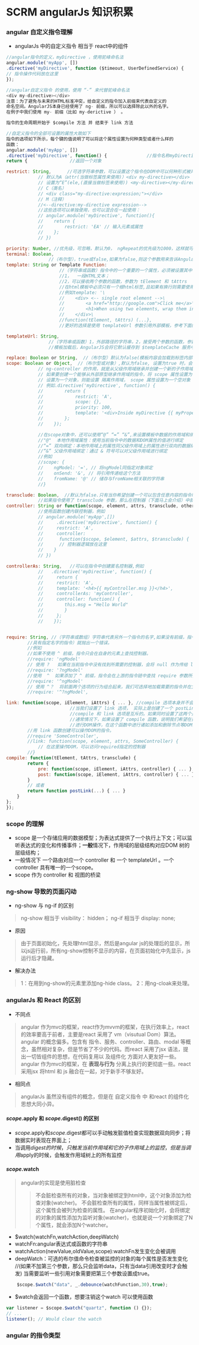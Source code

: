 # SCRM angularJs 知识积累

### angular 自定义指令理解
* angularJs 中的自定义指令 相当于 react中的组件
```js
//angular指令的定义，myDirective ，使用驼峰命名法
angular.module('myApp', [])
.directive('myDirective', function ($timeout, UserDefinedService) {
// 指令操作代码放在这里
});

//angular自定义指令 的使用，使用 “-” 来代替驼峰命名法
<div my-directive></div>
注意：为了避免与未来的HTML标准冲突，给自定义的指令加入前缀来代表自定义的
命名空间。AngularJS本身已经使用了 ng- 前缀，所以可以选择除此以外的名字。
在例子中我们使用 my- 前缀（比如 my-derictive ） 。

指令的生命周期开始于 $compile 方法 并 结束于 link 方法 

//自定义指令的全部可设置的属性大致如下
指令的选项如下所示，每个键的值说明了可以将这个属性设置为何种类型或者什么样的
函数：
angular.module('myApp', [])
.directive('myDirective', function() {               //指令名称myDirective
return {                //返回一个对象

restrict: String,      //可选字符串参数，可以设置这个指令在DOM中可以何种形式被声明，
            // 默认为A（attr(当做标签属性来使用)）<div my-directive></div> 
            // 设置为“E”(ele,(直接当做标签来使用)) <my-directive></my-directive>
            // C（类名）
            // <div class="my-directive:expression;"></div>
            // M（注释）
            //<--directive:my-directive expression-->
            //这些选项可以单独使用，也可以混合在一起使用：
            // angular.module('myDirective', function(){
            //    return {
            //        restrict: 'EA' // 输入元素或属性
            //    };
            // })

priority: Number, //优先级，可忽略，默认为0， ngRepeat的优先级为1000，这样就可以保证在同一元素上，它总是在其他指令之前被调用。
terminal: Boolean,
                //（布尔型），true或false,如果为false,则这个参数用来告诉AngularJS停止运行当前元素上比本指令优先级低的指令。优先级相同的指令还是会被执行。 ngIf 的优先级略高于 ngView ，
template: String or Template Function: 
                    //（字符串或函数）指令中的一个重要的一个属性，必须被设置其中一种
                    //1，  一段HTML文本；
                    //2，可以接收两个参数的函数，参数为 tElement 和 tAttrs 
                    //在html模板中必须只有一个根html标签,且如果有换行则需要使用“\”
                    //例如template: '\
                    //    <div> <-- single root element -->\
                    //        <a href="http://google.com">Click me</a>\
                    //        <h1>When using two elements, wrap them in a parent element</h1>\
                    //    </div>\
                    //function(tElement, tAttrs) (...},
                    //更好的选择是使用 templateUrl 参数引用外部模板，参考下面的参数

templateUrl: String,   
                //（字符串或函数）1，外部路径的字符串，2，接受两个参数的函数，参数为 tElement 和 tAttrs ，并返回一个外部HTML文件路径的字符串
                //模板加载后，AngularJS会将它默认缓存到 $templateCache 服务中。（可以提前加载模块到缓存中，提高加载速度）

replace: Boolean or String,  //（布尔型）默认为false(模板内容会加载到标签内部)，true(模板内容会替换当前标签)
scope: Boolean or Object,  //（布尔型或对象）,默认为false, 设置为true 时，会从父作用域继承并创建一个新的作用域对象。
            // ng-controller 的作用，就是从父级作用域继承并创建一个新的子作用域。
            // 如果要创建一个能够从外部原型继承作用域的指令，将 scope 属性设置为 true 
            // 设置为一个对象，则能设置 隔离作用域， scope 属性设置为一个空对象 {} 。如果这样做了，指令的模板就无法访问外部作用域了：
            // 例如.directive('myDirective', function() {
            //        return {
            //            restrict: 'A',
            //            scope: {},
            //            priority: 100,
            //            template: '<div>Inside myDirective {{ myProperty }}</div>'
            //        };
            //    });

            //在scope对象中，还可以使用“@” “=” “&”,来设置模板中数据的作用域和绑定规则
            //"@"  本地作用域属性：使用当前指令中的数据和DOM属性的值进行绑定
            //“=” 双向绑定：本地作用域上的属性同父级作用域上的属性进行双向的数据绑定。
            //“&” 父级作用域绑定：通过 & 符号可以对父级作用域进行绑定
            //例如
            //scope: {
            //    ngModel: '=', // 将ngModel同指定对象绑定
            //    onSend: '&', // 将引用传递给这个方法
            //    fromName: '@' // 储存与fromName相关联的字符串
            //}

transclude: Boolean,  //默认为false.只有当你希望创建一个可以包含任意内容的指令时， 才使用 transclude: true 。
            //如果指令使用了 transclude 参数，那么在控制器（下面马上会介绍）中就无法正常监听数据模型的变化了。
controller: String or function(scope, element, attrs, transclude, otherInjectables) { ... }, //（字符串或函数)注册在应用中的控制器的构造函数
            //使用函数创建内联控制器，例如
            // angular.module('myApp',[])
            //     .directive('myDirective', function() {
            //     restrict: 'A',
            //     controller:
            //      function($scope, $element, $attrs, $transclude) {
            //      // 控制器逻辑放在这里
            //    }
            // })

controllerAs: String,   //可以在指令中创建匿名控制器,例如
            //   .directive('myDirective', function() {
            //     return {
            //     restrict: 'A',
            //     template: '<h4>{{ myController.msg }}</h4>',
            //     controllerAs: 'myController',
            //     controller: function() {
            //        this.msg = "Hello World"
            //        }
            //     };
            //    });    


require: String, //（字符串或数组）字符串代表另外一个指令的名字,如果没有前缀，指令将会在自身所提供的控制器中进行查找，如果没有找到任何控制器（或
        //具有指定名字的指令）就抛出一个错误。
        //例如
        //如果不使用 ^ 前缀，指令只会在自身的元素上查找控制器。
        //require: 'ngModel'
        // 使用 ?   如果在当前指令中没有找到所需要的控制器，会将 null 作为传给 link 函数的第四个参数
        //require: '?ngModel'
        //使用  ^  如果添加了 ^ 前缀，指令会在上游的指令链中查找 require 参数所指定的控制器。
        //require: '^ngModel'
        // 使用 ^？  将前面两个选项的行为组合起来，我们可选择地加载需要的指令并在父指令链中进行查找。
        //require: '^?ngModel',

link: function(scope, iElement, iAttrs) { ... }, //compile 选项本身并不会被频繁使用，但是 link 函数则会被经常使用。
                        //当我们设置了 link 选项， 实际上是创建了一个 postLink() 链接函数， 以便 compile() 函数可以定义链接函数。
                        //compile 和 link 选项是互斥的。如果同时设置了这两个选项，那么会把 compile 所返回的函数当作链接函数，而 link 选项本身则会被忽略。
                        //通常情况下，如果设置了 compile 函数，说明我们希望在指令和实时数据被放到DOM中之前
                        //进行DOM操作，在这个函数中进行诸如添加和删除节点等DOM操作是安全的。
        //用 link 函数创建可以操作DOM的指令。
        //require 'SomeController',
        //link: function(scope, element, attrs, SomeController) {
            // 在这里操作DOM，可以访问required指定的控制器
        //}
compile: function(tElement, tAttrs, transclude) {  
        return {
            pre: function(scope, iElement, iAttrs, controller) { ... },
            post: function(scope, iElement, iAttrs, controller) { ... }
        }
        // 或者
        return function postLink(...) { ... }
    }
};
});


```

### scope 的理解
* scope 是一个存储应用的数据模型；为表达式提供了一个执行上下文；可以监听表达式的变化和传播事件；**一般**情况下，作用域的层级结构对应DOM 树的层级结构；
* 一般情况下 一个路由对应一个 controller 和 一个 templateUrl 。一个controller 具有唯一的一个scope。
* scope 作为 controller 和 视图的桥梁
### ng-show 导致的页面闪动
* ng-show 与 ng-if 的区别
> ng-show 相当于 visibility： hidden； ng-if 相当于 display: none;
* 原因
> 由于页面初始化，先处理html显示，然后是angular js的处理后的显示，所以js运行前，所有ng-show控制不显示的内容，在页面初始化中先显示，js运行后才隐藏。
* 解决办法
> 1：在用到ng-show的元素里添加ng-hide class。
> 2：用ng-cloak来处理。

### angularJs 和 React 的区别
* 不同点
> angular 作为mvc的框架，react作为mvvm的框架，在执行效率上，react的效率要高于前者，主要是react 采用了 vm（visutual Dom）算法。
> angular 的概念偏多。包含有 指令、服务、controller、路由、modal 等概念，虽然相对复杂，但是节省了不少的代码。而react 采用了jsx 语法，提出一切皆组件的思想，在代码复用以 及组件化 方面对人更友好一些。
> angular 作为mvc的框架，在 **表现与行为** 分离上执行的更彻底一些。react 采用jsx 将html 和 js 融合在一起，对于新手不够友好。
* 相同点
> angularJs 虽然没有组件的概念，但是在 自定义指令 中 和react 的组件化 思想大同小异。

#### $scope.$apply 和 $scope.$digest()  的区别
* $scope.$apply和$scope.$digest都可以手动触发脏值检查实现数据双向同步；将数据实时表现在界面上；
* 当调用$digest的时候，只触发当前作用域和它的子作用域上的监控，但是当调用$apply的时候，会触发作用域树上的所有监控

#### $scope.$watch 

> angular的实现是使用脏检查
 >>不会脏检查所有的对象，当对象被绑定到html中，这个对象添加为检查对象(watcher)。
 >>不会脏检查所有的属性，同样当属性被绑定后，这个属性会被列为检查的属性。
 >>在angular程序初始化时，会将绑定的对象的属性添加为监听对象(watcher)，也就是说一个对象绑定了N个属性，就会添加N个watcher。


* $watch(watchFn,watchAction,deepWatch)
* watchFn:angular表达式或函数的字符串
* watchAction(newValue,oldValue,scope):watchFn发生变化会被调用
* deepWatch：可选的布尔值命令检查被监控的对象的每个属性是否发生变化 //(如果不加第三个参数，那么只会监听data，只有当data引用改变时才会触发) 当需要监听一些引用对象需要把第三个参数设置成true。
```js
    $scope.$watch("data", _.debounce(watchFunction,30),true);
```
* $watch会返回一个函数，想要注销这个watch 可以使用函数

```js
var listener = $scope.$watch("quartz", function () {});
// ...
listener(); // Would clear the watch
```
### angular 的指令类型  
> 

